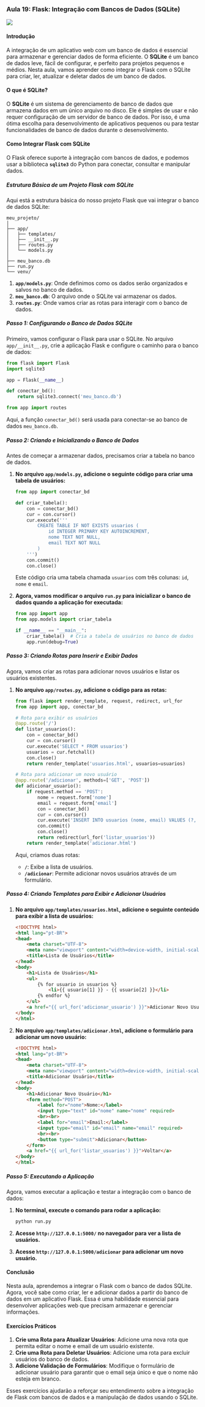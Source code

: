 ### Aula 19: Flask: Integração com Bancos de Dados (SQLite)
![](./assets/19.jpeg)
#### Introdução

A integração de um aplicativo web com um banco de dados é essencial para armazenar e gerenciar dados de forma eficiente. O **SQLite** é um banco de dados leve, fácil de configurar, e perfeito para projetos pequenos e médios. Nesta aula, vamos aprender como integrar o Flask com o SQLite para criar, ler, atualizar e deletar dados de um banco de dados.

#### O que é SQLite?

O **SQLite** é um sistema de gerenciamento de banco de dados que armazena dados em um único arquivo no disco. Ele é simples de usar e não requer configuração de um servidor de banco de dados. Por isso, é uma ótima escolha para desenvolvimento de aplicativos pequenos ou para testar funcionalidades de banco de dados durante o desenvolvimento.

#### Como Integrar Flask com SQLite

O Flask oferece suporte à integração com bancos de dados, e podemos usar a biblioteca **`sqlite3`** do Python para conectar, consultar e manipular dados.

##### Estrutura Básica de um Projeto Flask com SQLite

Aqui está a estrutura básica do nosso projeto Flask que vai integrar o banco de dados SQLite:

```
meu_projeto/
│
├── app/
│   ├── templates/
│   ├── __init__.py
│   ├── routes.py
│   └── models.py
│
├── meu_banco.db
├── run.py
└── venv/
```

1. **`app/models.py`**: Onde definimos como os dados serão organizados e salvos no banco de dados.
2. **`meu_banco.db`**: O arquivo onde o SQLite vai armazenar os dados.
3. **`routes.py`**: Onde vamos criar as rotas para interagir com o banco de dados.

##### Passo 1: Configurando o Banco de Dados SQLite

Primeiro, vamos configurar o Flask para usar o SQLite. No arquivo `app/__init__.py`, crie a aplicação Flask e configure o caminho para o banco de dados:

```python
from flask import Flask
import sqlite3

app = Flask(__name__)

def conectar_bd():
    return sqlite3.connect('meu_banco.db')

from app import routes
```

Aqui, a função `conectar_bd()` será usada para conectar-se ao banco de dados `meu_banco.db`.

##### Passo 2: Criando e Inicializando o Banco de Dados

Antes de começar a armazenar dados, precisamos criar a tabela no banco de dados.

1. **No arquivo `app/models.py`, adicione o seguinte código para criar uma tabela de usuários:**

   ```python
   from app import conectar_bd

   def criar_tabela():
       con = conectar_bd()
       cur = con.cursor()
       cur.execute('''
           CREATE TABLE IF NOT EXISTS usuarios (
               id INTEGER PRIMARY KEY AUTOINCREMENT,
               nome TEXT NOT NULL,
               email TEXT NOT NULL
           )
       ''')
       con.commit()
       con.close()
   ```

   Este código cria uma tabela chamada `usuarios` com três colunas: `id`, `nome` e `email`.

2. **Agora, vamos modificar o arquivo `run.py` para inicializar o banco de dados quando a aplicação for executada:**

   ```python
   from app import app
   from app.models import criar_tabela

   if __name__ == "__main__":
       criar_tabela()  # Cria a tabela de usuários no banco de dados
       app.run(debug=True)
   ```

##### Passo 3: Criando Rotas para Inserir e Exibir Dados

Agora, vamos criar as rotas para adicionar novos usuários e listar os usuários existentes.

1. **No arquivo `app/routes.py`, adicione o código para as rotas:**

   ```python
   from flask import render_template, request, redirect, url_for
   from app import app, conectar_bd

   # Rota para exibir os usuários
   @app.route('/')
   def listar_usuarios():
       con = conectar_bd()
       cur = con.cursor()
       cur.execute('SELECT * FROM usuarios')
       usuarios = cur.fetchall()
       con.close()
       return render_template('usuarios.html', usuarios=usuarios)

   # Rota para adicionar um novo usuário
   @app.route('/adicionar', methods=['GET', 'POST'])
   def adicionar_usuario():
       if request.method == 'POST':
           nome = request.form['nome']
           email = request.form['email']
           con = conectar_bd()
           cur = con.cursor()
           cur.execute('INSERT INTO usuarios (nome, email) VALUES (?, ?)', (nome, email))
           con.commit()
           con.close()
           return redirect(url_for('listar_usuarios'))
       return render_template('adicionar.html')
   ```

   Aqui, criamos duas rotas:
   - **`/`**: Exibe a lista de usuários.
   - **`/adicionar`**: Permite adicionar novos usuários através de um formulário.

##### Passo 4: Criando Templates para Exibir e Adicionar Usuários

1. **No arquivo `app/templates/usuarios.html`, adicione o seguinte conteúdo para exibir a lista de usuários:**

   ```html
   <!DOCTYPE html>
   <html lang="pt-BR">
   <head>
       <meta charset="UTF-8">
       <meta name="viewport" content="width=device-width, initial-scale=1.0">
       <title>Lista de Usuários</title>
   </head>
   <body>
       <h1>Lista de Usuários</h1>
       <ul>
           {% for usuario in usuarios %}
               <li>{{ usuario[1] }} - {{ usuario[2] }}</li>
           {% endfor %}
       </ul>
       <a href="{{ url_for('adicionar_usuario') }}">Adicionar Novo Usuário</a>
   </body>
   </html>
   ```

2. **No arquivo `app/templates/adicionar.html`, adicione o formulário para adicionar um novo usuário:**

   ```html
   <!DOCTYPE html>
   <html lang="pt-BR">
   <head>
       <meta charset="UTF-8">
       <meta name="viewport" content="width=device-width, initial-scale=1.0">
       <title>Adicionar Usuário</title>
   </head>
   <body>
       <h1>Adicionar Novo Usuário</h1>
       <form method="POST">
           <label for="nome">Nome:</label>
           <input type="text" id="nome" name="nome" required>
           <br><br>
           <label for="email">Email:</label>
           <input type="email" id="email" name="email" required>
           <br><br>
           <button type="submit">Adicionar</button>
       </form>
       <a href="{{ url_for('listar_usuarios') }}">Voltar</a>
   </body>
   </html>
   ```

##### Passo 5: Executando a Aplicação

Agora, vamos executar a aplicação e testar a integração com o banco de dados:

1. **No terminal, execute o comando para rodar a aplicação:**
   ```sh
   python run.py
   ```

2. **Acesse `http://127.0.0.1:5000/` no navegador para ver a lista de usuários.**
3. **Acesse `http://127.0.0.1:5000/adicionar` para adicionar um novo usuário.**

#### Conclusão

Nesta aula, aprendemos a integrar o Flask com o banco de dados SQLite. Agora, você sabe como criar, ler e adicionar dados a partir do banco de dados em um aplicativo Flask. Essa é uma habilidade essencial para desenvolver aplicações web que precisam armazenar e gerenciar informações.

#### Exercícios Práticos

1. **Crie uma Rota para Atualizar Usuários**: Adicione uma nova rota que permita editar o nome e email de um usuário existente.
2. **Crie uma Rota para Deletar Usuários**: Adicione uma rota para excluir usuários do banco de dados.
3. **Adicione Validação de Formulários**: Modifique o formulário de adicionar usuário para garantir que o email seja único e que o nome não esteja em branco.

Esses exercícios ajudarão a reforçar seu entendimento sobre a integração de Flask com bancos de dados e a manipulação de dados usando o SQLite.